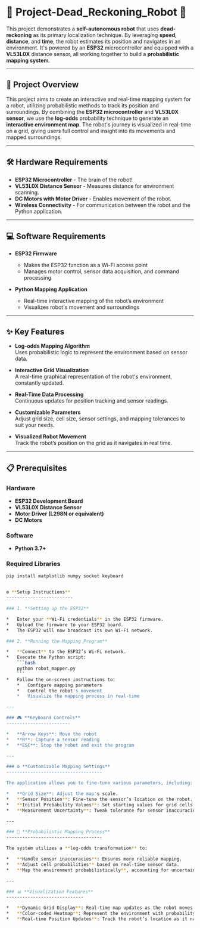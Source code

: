 # 🚗 **Project-Dead_Reckoning_Robot** 🤖

This project demonstrates a **self-autonomous robot** that uses **dead-reckoning** as its primary localization technique. By leveraging **speed, distance**, and **time**, the robot estimates its position and navigates in an environment. It's powered by an **ESP32** microcontroller and equipped with a **VL53L0X** distance sensor, all working together to build a **probabilistic mapping system**.

---

## 📜 **Project Overview**

This project aims to create an interactive and real-time mapping system for a robot, utilizing probabilistic methods to track its position and surroundings. By combining the **ESP32 microcontroller** and **VL53L0X sensor**, we use the **log-odds** probability technique to generate an **interactive environment map**. The robot's journey is visualized in real-time on a grid, giving users full control and insight into its movements and mapped surroundings.

---

## 🛠️ **Hardware Requirements**

- **ESP32 Microcontroller** - The brain of the robot!
- **VL53L0X Distance Sensor** - Measures distance for environment scanning.
- **DC Motors with Motor Driver** - Enables movement of the robot.
- **Wireless Connectivity** - For communication between the robot and the Python application.

---

## 💻 **Software Requirements**

- **ESP32 Firmware**  
  - Makes the ESP32 function as a Wi-Fi access point
  - Manages motor control, sensor data acquisition, and command processing

- **Python Mapping Application**  
  - Real-time interactive mapping of the robot’s environment
  - Visualizes robot's movement and surroundings

---

## ✨ **Key Features**

- **Log-odds Mapping Algorithm**  
  Uses probabilistic logic to represent the environment based on sensor data.

- **Interactive Grid Visualization**  
  A real-time graphical representation of the robot's environment, constantly updated.

- **Real-Time Data Processing**  
  Continuous updates for position tracking and sensor readings.

- **Customizable Parameters**  
  Adjust grid size, cell size, sensor settings, and mapping tolerances to suit your needs.

- **Visualized Robot Movement**  
  Track the robot’s position on the grid as it navigates in real time.

---

## 📋 **Prerequisites**

### Hardware
- **ESP32 Development Board**
- **VL53L0X Distance Sensor**
- **Motor Driver (L298N or equivalent)**
- **DC Motors**
  
### Software
- **Python 3.7+**
  
### Required Libraries
```bash
pip install matplotlib numpy socket keyboard


⚙️ **Setup Instructions**
-------------------------

### 1. **Setting up the ESP32**

*   Enter your **Wi-Fi credentials** in the ESP32 firmware.
*   Upload the firmware to your ESP32 board.
*   The ESP32 will now broadcast its own Wi-Fi network.

### 2. **Running the Mapping Program**

*   **Connect** to the ESP32’s Wi-Fi network.
*   Execute the Python script:
    ```bash
    python robot_mapper.py
    ```
*   Follow the on-screen instructions to:
    *   Configure mapping parameters
    *   Control the robot's movement
    *   Visualize the mapping process in real-time

---

### 🎮 **Keyboard Controls**
------------------------

*   **Arrow Keys**: Move the robot
*   **R**: Capture a sensor reading
*   **ESC**: Stop the robot and exit the program

---

### ⚙️ **Customizable Mapping Settings**
------------------------------------

The application allows you to fine-tune various parameters, including:

*   **Grid Size**: Adjust the map's scale.
*   **Sensor Position**: Fine-tune the sensor’s location on the robot.
*   **Initial Probability Values**: Set starting values for grid cells.
*   **Measurement Uncertainty**: Tweak tolerance for sensor inaccuracies.

---

### 🔎 **Probabilistic Mapping Process**
------------------------------------

The system utilizes a **log-odds transformation** to:

*   **Handle sensor inaccuracies**: Ensures more reliable mapping.
*   **Adjust cell probabilities** based on real-time sensor data.
*   **Map the environment probabilistically**, accounting for uncertainty in readings.

---

### 📊 **Visualization Features**
-----------------------------

*   **Dynamic Grid Display**: Real-time map updates as the robot moves.
*   **Color-coded Heatmap**: Represent the environment with probability values.
*   **Real-time Position Updates**: Track the robot’s location as it navigates.

